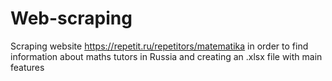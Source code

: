 # Web-scraping
Scraping website https://repetit.ru/repetitors/matematika in order to find information about maths tutors in Russia and creating an .xlsx file with main features 
